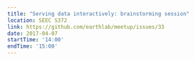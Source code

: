 ```yaml
---
title: "Serving data interactively: brainstorming session"
location: SEEC S372
link: https://github.com/earthlab/meetup/issues/33
date: 2017-04-07
startTime: '14:00'
endTime: '15:00'
---
```


